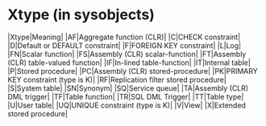 # Xtype (in sysobjects)



|Xtype|Meaning|
|AF|Aggregate function (CLR)|
|C|CHECK constraint|
|D|Default or DEFAULT constraint|
|F|FOREIGN KEY constraint|
|L|Log|
|FN|Scalar function|
|FS|Assembly (CLR) scalar-function|
|FT|Assembly (CLR) table-valued function|
|IF|In-lined table-function|
|IT|Internal table|
|P|Stored procedure|
|PC|Assembly (CLR) stored-procedure|
|PK|PRIMARY KEY constraint (type is K)|
|RF|Replication filter stored procedure|
|S|System table|
|SN|Synonym|
|SQ|Service queue|
|TA|Assembly (CLR) DML trigger|
|TF|Table function|
|TR|SQL DML Trigger|
|TT|Table type|
|U|User table|
|UQ|UNIQUE constraint (type is K)|
|V|View|
|X|Extended stored procedure|
